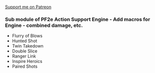 [Support me on Patreon](https://www.patreon.com/reyzor1991)

### Sub module of PF2e Action Support Engine - Add macros for Engine - combined damage, etc.

- Flurry of Blows
- Hunted Shot
- Twin Takedown
- Double Slice
- Ranger Link
- Inspire Heroics
- Paired Shots
